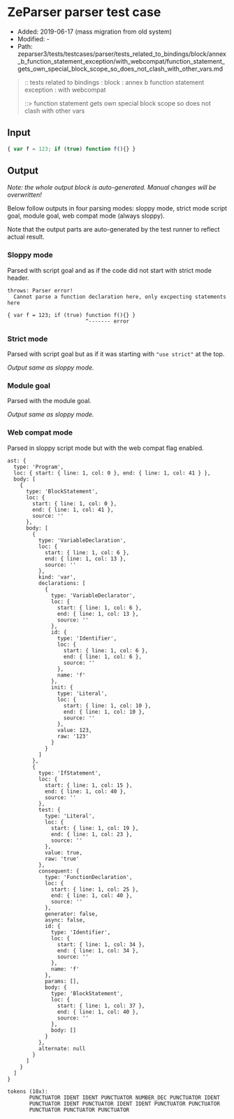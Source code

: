 # ZeParser parser test case

- Added: 2019-06-17 (mass migration from old system)
- Modified: -
- Path: zeparser3/tests/testcases/parser/tests_related_to_bindings/block/annex_b_function_statement_exception/with_webcompat/function_statement_gets_own_special_block_scope_so_does_not_clash_with_other_vars.md

> :: tests related to bindings : block : annex b function statement exception : with webcompat
>
> ::> function statement gets own special block scope so does not clash with other vars

## Input

`````js
{ var f = 123; if (true) function f(){} }
`````

## Output

_Note: the whole output block is auto-generated. Manual changes will be overwritten!_

Below follow outputs in four parsing modes: sloppy mode, strict mode script goal, module goal, web compat mode (always sloppy).

Note that the output parts are auto-generated by the test runner to reflect actual result.

### Sloppy mode

Parsed with script goal and as if the code did not start with strict mode header.

`````
throws: Parser error!
  Cannot parse a function declaration here, only excpecting statements here

{ var f = 123; if (true) function f(){} }
                         ^------- error
`````

### Strict mode

Parsed with script goal but as if it was starting with `"use strict"` at the top.

_Output same as sloppy mode._

### Module goal

Parsed with the module goal.

_Output same as sloppy mode._

### Web compat mode

Parsed in sloppy script mode but with the web compat flag enabled.

`````
ast: {
  type: 'Program',
  loc: { start: { line: 1, col: 0 }, end: { line: 1, col: 41 } },
  body: [
    {
      type: 'BlockStatement',
      loc: {
        start: { line: 1, col: 0 },
        end: { line: 1, col: 41 },
        source: ''
      },
      body: [
        {
          type: 'VariableDeclaration',
          loc: {
            start: { line: 1, col: 6 },
            end: { line: 1, col: 13 },
            source: ''
          },
          kind: 'var',
          declarations: [
            {
              type: 'VariableDeclarator',
              loc: {
                start: { line: 1, col: 6 },
                end: { line: 1, col: 13 },
                source: ''
              },
              id: {
                type: 'Identifier',
                loc: {
                  start: { line: 1, col: 6 },
                  end: { line: 1, col: 6 },
                  source: ''
                },
                name: 'f'
              },
              init: {
                type: 'Literal',
                loc: {
                  start: { line: 1, col: 10 },
                  end: { line: 1, col: 10 },
                  source: ''
                },
                value: 123,
                raw: '123'
              }
            }
          ]
        },
        {
          type: 'IfStatement',
          loc: {
            start: { line: 1, col: 15 },
            end: { line: 1, col: 40 },
            source: ''
          },
          test: {
            type: 'Literal',
            loc: {
              start: { line: 1, col: 19 },
              end: { line: 1, col: 23 },
              source: ''
            },
            value: true,
            raw: 'true'
          },
          consequent: {
            type: 'FunctionDeclaration',
            loc: {
              start: { line: 1, col: 25 },
              end: { line: 1, col: 40 },
              source: ''
            },
            generator: false,
            async: false,
            id: {
              type: 'Identifier',
              loc: {
                start: { line: 1, col: 34 },
                end: { line: 1, col: 34 },
                source: ''
              },
              name: 'f'
            },
            params: [],
            body: {
              type: 'BlockStatement',
              loc: {
                start: { line: 1, col: 37 },
                end: { line: 1, col: 40 },
                source: ''
              },
              body: []
            }
          },
          alternate: null
        }
      ]
    }
  ]
}

tokens (18x):
       PUNCTUATOR IDENT IDENT PUNCTUATOR NUMBER_DEC PUNCTUATOR IDENT
       PUNCTUATOR IDENT PUNCTUATOR IDENT IDENT PUNCTUATOR PUNCTUATOR
       PUNCTUATOR PUNCTUATOR PUNCTUATOR
`````

